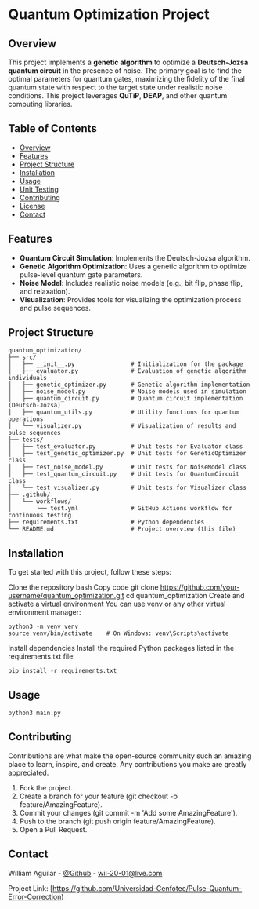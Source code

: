 # Quantum Optimization Project

## Overview

This project implements a **genetic algorithm** to optimize a **Deutsch-Jozsa quantum circuit** in the presence of noise. The primary goal is to find the optimal parameters for quantum gates, maximizing the fidelity of the final quantum state with respect to the target state under realistic noise conditions. This project leverages **QuTiP**, **DEAP**, and other quantum computing libraries.

## Table of Contents

- [Overview](#overview)
- [Features](#features)
- [Project Structure](#project-structure)
- [Installation](#installation)
- [Usage](#usage)
- [Unit Testing](#unit-testing)
- [Contributing](#contributing)
- [License](#license)
- [Contact](#contact)

## Features

- **Quantum Circuit Simulation**: Implements the Deutsch-Jozsa algorithm.
- **Genetic Algorithm Optimization**: Uses a genetic algorithm to optimize pulse-level quantum gate parameters.
- **Noise Model**: Includes realistic noise models (e.g., bit flip, phase flip, and relaxation).
- **Visualization**: Provides tools for visualizing the optimization process and pulse sequences.

## Project Structure

```
quantum_optimization/
├── src/
│   ├── __init__.py                # Initialization for the package
│   ├── evaluator.py               # Evaluation of genetic algorithm individuals
│   ├── genetic_optimizer.py       # Genetic algorithm implementation
│   ├── noise_model.py             # Noise models used in simulation
│   ├── quantum_circuit.py         # Quantum circuit implementation (Deutsch-Jozsa)
│   ├── quantum_utils.py           # Utility functions for quantum operations
│   └── visualizer.py              # Visualization of results and pulse sequences
├── tests/
│   ├── test_evaluator.py          # Unit tests for Evaluator class
│   ├── test_genetic_optimizer.py  # Unit tests for GeneticOptimizer class
│   ├── test_noise_model.py        # Unit tests for NoiseModel class
│   ├── test_quantum_circuit.py    # Unit tests for QuantumCircuit class
│   └── test_visualizer.py         # Unit tests for Visualizer class
├── .github/
│   └── workflows/
│       └── test.yml               # GitHub Actions workflow for continuous testing
├── requirements.txt               # Python dependencies
└── README.md                      # Project overview (this file)
```

## Installation

To get started with this project, follow these steps:

Clone the repository
bash
Copy code
git clone https://github.com/your-username/quantum_optimization.git
cd quantum_optimization
Create and activate a virtual environment
You can use venv or any other virtual environment manager:

```
python3 -m venv venv
source venv/bin/activate    # On Windows: venv\Scripts\activate
```
Install dependencies
Install the required Python packages listed in the requirements.txt file:

```
pip install -r requirements.txt
```

## Usage

```
python3 main.py
```

## Contributing

Contributions are what make the open-source community such an amazing place to learn, inspire, and create. Any contributions you make are greatly appreciated.

1. Fork the project.
2. Create a branch for your feature (git checkout -b feature/AmazingFeature).
3. Commit your changes (git commit -m 'Add some AmazingFeature').
4. Push to the branch (git push origin feature/AmazingFeature).
5. Open a Pull Request.


## Contact

William Aguilar - [@Github](https://github.com/william2215) - wil-20-01@live.com

Project Link: [https://github.com/Universidad-Cenfotec/Pulse-Quantum-Error-Correction)

